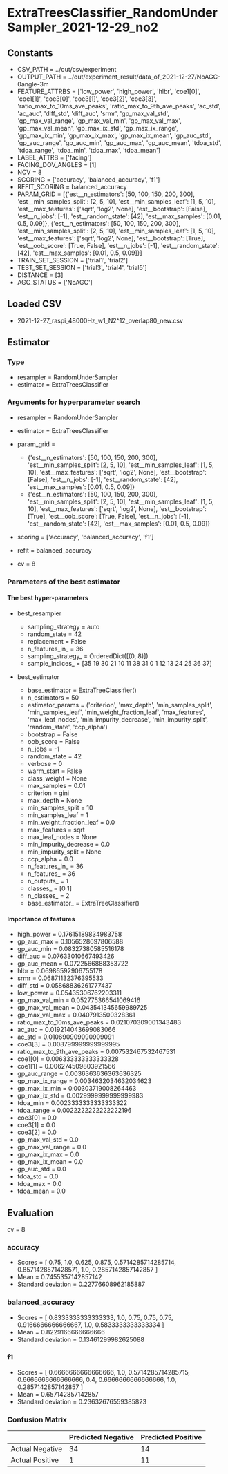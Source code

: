 # ExtraTreesClassifier_RandomUnderSampler_2021-12-29_no2
## Constants
- CSV_PATH = ../out/csv/experiment
- OUTPUT_PATH = ../out/experiment_result/data_of_2021-12-27/NoAGC-0angle-3m
- FEATURE_ATTRBS = ['low_power', 'high_power', 'hlbr', 'coe1[0]', 'coe1[1]', 'coe3[0]', 'coe3[1]', 'coe3[2]', 'coe3[3]', 'ratio_max_to_10ms_ave_peaks', 'ratio_max_to_9th_ave_peaks', 'ac_std', 'ac_auc', 'diff_std', 'diff_auc', 'srmr', 'gp_max_val_std', 'gp_max_val_range', 'gp_max_val_min', 'gp_max_val_max', 'gp_max_val_mean', 'gp_max_ix_std', 'gp_max_ix_range', 'gp_max_ix_min', 'gp_max_ix_max', 'gp_max_ix_mean', 'gp_auc_std', 'gp_auc_range', 'gp_auc_min', 'gp_auc_max', 'gp_auc_mean', 'tdoa_std', 'tdoa_range', 'tdoa_min', 'tdoa_max', 'tdoa_mean']
- LABEL_ATTRB = ['facing']
- FACING_DOV_ANGLES = [1]
- NCV = 8
- SCORING = ['accuracy', 'balanced_accuracy', 'f1']
- REFIT_SCORING = balanced_accuracy
- PARAM_GRID = [{'est__n_estimators': [50, 100, 150, 200, 300], 'est__min_samples_split': [2, 5, 10], 'est__min_samples_leaf': [1, 5, 10], 'est__max_features': ['sqrt', 'log2', None], 'est__bootstrap': [False], 'est__n_jobs': [-1], 'est__random_state': [42], 'est__max_samples': [0.01, 0.5, 0.09]}, {'est__n_estimators': [50, 100, 150, 200, 300], 'est__min_samples_split': [2, 5, 10], 'est__min_samples_leaf': [1, 5, 10], 'est__max_features': ['sqrt', 'log2', None], 'est__bootstrap': [True], 'est__oob_score': [True, False], 'est__n_jobs': [-1], 'est__random_state': [42], 'est__max_samples': [0.01, 0.5, 0.09]}]
- TRAIN_SET_SESSION = ['trial1', 'trial2']
- TEST_SET_SESSION = ['trial3', 'trial4', 'trial5']
- DISTANCE = [3]
- AGC_STATUS = ['NoAGC']

## Loaded CSV
- 2021-12-27_raspi_48000Hz_w1_N2^12_overlap80_new.csv

## Estimator
### Type
- resampler = RandomUnderSampler
- estimator = ExtraTreesClassifier

### Arguments for hyperparameter search
- resampler = RandomUnderSampler
- estimator = ExtraTreesClassifier
- param_grid = 
	- {'est__n_estimators': [50, 100, 150, 200, 300], 'est__min_samples_split': [2, 5, 10], 'est__min_samples_leaf': [1, 5, 10], 'est__max_features': ['sqrt', 'log2', None], 'est__bootstrap': [False], 'est__n_jobs': [-1], 'est__random_state': [42], 'est__max_samples': [0.01, 0.5, 0.09]}
	- {'est__n_estimators': [50, 100, 150, 200, 300], 'est__min_samples_split': [2, 5, 10], 'est__min_samples_leaf': [1, 5, 10], 'est__max_features': ['sqrt', 'log2', None], 'est__bootstrap': [True], 'est__oob_score': [True, False], 'est__n_jobs': [-1], 'est__random_state': [42], 'est__max_samples': [0.01, 0.5, 0.09]}

- scoring = ['accuracy', 'balanced_accuracy', 'f1']
- refit = balanced_accuracy
- cv = 8

### Parameters of the best estimator
#### The best hyper-parameters
- best_resampler
	- sampling_strategy = auto
	- random_state = 42
	- replacement = False
	- n_features_in_ = 36
	- sampling_strategy_ = OrderedDict([(0, 8)])
	- sample_indices_ = [35 19 30 21 10 11 38 31  0  1 12 13 24 25 36 37]

- best_estimator
	- base_estimator = ExtraTreeClassifier()
	- n_estimators = 50
	- estimator_params = ('criterion', 'max_depth', 'min_samples_split', 'min_samples_leaf', 'min_weight_fraction_leaf', 'max_features', 'max_leaf_nodes', 'min_impurity_decrease', 'min_impurity_split', 'random_state', 'ccp_alpha')
	- bootstrap = False
	- oob_score = False
	- n_jobs = -1
	- random_state = 42
	- verbose = 0
	- warm_start = False
	- class_weight = None
	- max_samples = 0.01
	- criterion = gini
	- max_depth = None
	- min_samples_split = 10
	- min_samples_leaf = 1
	- min_weight_fraction_leaf = 0.0
	- max_features = sqrt
	- max_leaf_nodes = None
	- min_impurity_decrease = 0.0
	- min_impurity_split = None
	- ccp_alpha = 0.0
	- n_features_in_ = 36
	- n_features_ = 36
	- n_outputs_ = 1
	- classes_ = [0 1]
	- n_classes_ = 2
	- base_estimator_ = ExtraTreeClassifier()

#### Importance of features
- high_power = 0.17615189834983758
- gp_auc_max = 0.1056528697806588
- gp_auc_min = 0.08327380585516178
- diff_auc = 0.07633010667493426
- gp_auc_mean = 0.0722566888353722
- hlbr = 0.06986592906755178
- srmr = 0.06871132376395533
- diff_std = 0.05868836261777437
- low_power = 0.05435306762203311
- gp_max_val_min = 0.052775366541069416
- gp_max_val_mean = 0.043541345659989725
- gp_max_val_max = 0.0407913500328361
- ratio_max_to_10ms_ave_peaks = 0.021070309001343483
- ac_auc = 0.019214043699083066
- ac_std = 0.010690909090909091
- coe3[3] = 0.008799999999999995
- ratio_max_to_9th_ave_peaks = 0.007532467532467531
- coe1[0] = 0.006333333333333328
- coe1[1] = 0.006274509803921566
- gp_auc_range = 0.0036363636363636325
- gp_max_ix_range = 0.0034632034632034623
- gp_max_ix_min = 0.00303719008264463
- gp_max_ix_std = 0.0029999999999999983
- tdoa_min = 0.0023333333333333322
- tdoa_range = 0.0022222222222222196
- coe3[0] = 0.0
- coe3[1] = 0.0
- coe3[2] = 0.0
- gp_max_val_std = 0.0
- gp_max_val_range = 0.0
- gp_max_ix_max = 0.0
- gp_max_ix_mean = 0.0
- gp_auc_std = 0.0
- tdoa_std = 0.0
- tdoa_max = 0.0
- tdoa_mean = 0.0

## Evaluation
cv = 8
### accuracy
- Scores = [ 0.75, 1.0, 0.625, 0.875, 0.5714285714285714, 0.8571428571428571, 1.0, 0.2857142857142857 ]
- Mean = 0.7455357142857142
- Standard deviation = 0.22776608962185887

### balanced_accuracy
- Scores = [ 0.8333333333333333, 1.0, 0.75, 0.75, 0.75, 0.9166666666666667, 1.0, 0.5833333333333334 ]
- Mean = 0.8229166666666666
- Standard deviation = 0.13461299982625088

### f1
- Scores = [ 0.6666666666666666, 1.0, 0.5714285714285715, 0.6666666666666666, 0.4, 0.6666666666666666, 1.0, 0.2857142857142857 ]
- Mean = 0.657142857142857
- Standard deviation = 0.23632676559385823

### Confusion Matrix
|  | Predicted Negative | Predicted Positive |
| --- | --- | --- |
| Actual Negative | 34 | 14 |
| Actual Positive | 1 | 11 |

      